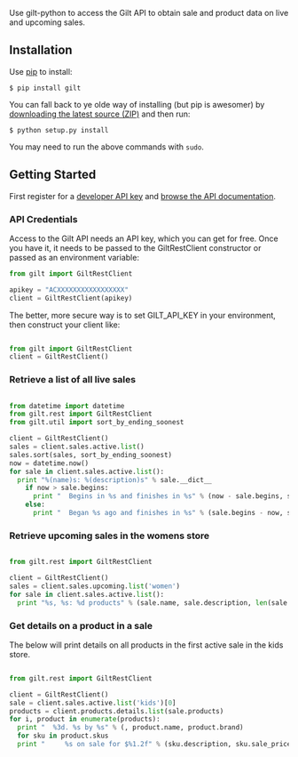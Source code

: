 Use gilt-python to access the Gilt API to obtain sale and product data on live and upcoming sales.

## Installation

Use [pip](http://www.pip-installer.org/en/latest/) to install:

    $ pip install gilt

You can fall back to ye olde way of installing (but pip is awesomer) by
[downloading the latest source (ZIP)](https://github.com/gilt/gilt-python/zipball/master "gilt-python
source code") and then run:

    $ python setup.py install

You may need to run the above commands with `sudo`.

## Getting Started

First register for a [developer API key](https://dev.gilt.com/user/register) and
[browse the API documentation](https://dev.gilt.com/page/gilt-public-apis).

### API Credentials

Access to the Gilt API needs an API key, which you can get for free. Once you have it,
it needs to be passed to the GiltRestClient constructor or passed as an environment variable:

```python
from gilt import GiltRestClient

apikey = "ACXXXXXXXXXXXXXXXXX"
client = GiltRestClient(apikey)
```

The better, more secure way is to set GILT_API_KEY in your environment, then construct your
client like:


```python

from gilt import GiltRestClient
client = GiltRestClient()
```

### Retrieve a list of all live sales

```python

from datetime import datetime
from gilt.rest import GiltRestClient
from gilt.util import sort_by_ending_soonest

client = GiltRestClient()
sales = client.sales.active.list()
sales.sort(sales, sort_by_ending_soonest)
now = datetime.now()
for sale in client.sales.active.list():
  print "%(name)s: %(description)s" % sale.__dict__
    if now > sale.begins: 
      print "  Begins in %s and finishes in %s" % (now - sale.begins, sale.ends - now)
    else: 
      print "  Began %s ago and finishes in %s" % (sale.begins - now, sale.ends - now)

```

### Retrieve upcoming sales in the womens store

```python

from gilt.rest import GiltRestClient

client = GiltRestClient()
sales = client.sales.upcoming.list('women')
for sale in client.sales.active.list():
  print "%s, %s: %d products" % (sale.name, sale.description, len(sale.products))

```

### Get details on a product in a sale

The below will print details on all products in the first active sale in the kids store.

```python

from gilt.rest import GiltRestClient

client = GiltRestClient()
sale = client.sales.active.list('kids')[0]
products = client.products.details.list(sale.products)
for i, product in enumerate(products):
  print "  %3d. %s by %s" % (, product.name, product.brand)
  for sku in product.skus
  print "     %s on sale for $%1.2f" % (sku.description, sku.sale_price)

```


